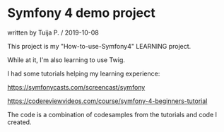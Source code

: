 # Symfony 4 demo project

written by Tuija P. / 2019-10-08

This project is my "How-to-use-Symfony4" LEARNING project. 

While at it, I'm also learning to use Twig.

I had some tutorials helping my learning experience:

https://symfonycasts.com/screencast/symfony

https://codereviewvideos.com/course/symfony-4-beginners-tutorial

The code is a combination of codesamples from the tutorials and code I created. 


